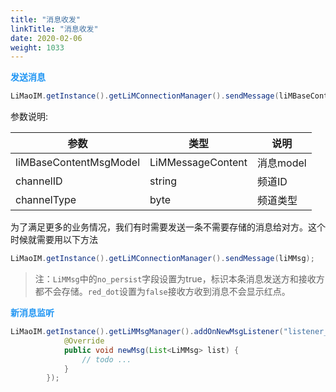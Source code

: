 ```yaml
---
title: "消息收发"
linkTitle: "消息收发"
date: 2020-02-06
weight: 1033
---
```


**<font color='#2196F3'>发送消息</font>**
```java
LiMaoIM.getInstance().getLiMConnectionManager().sendMessage(liMBaseContentMsgModel, channelID, channelType);
```

参数说明:

| 参数                   | 类型              | 说明      |
| ---------------------- | ----------------- | --------- |
| liMBaseContentMsgModel | LiMMessageContent | 消息model |
| channelID              | string            | 频道ID    |
| channelType            | byte              | 频道类型  |

为了满足更多的业务情况，我们有时需要发送一条不需要存储的消息给对方。这个时候就需要用以下方法
```java
LiMaoIM.getInstance().getLiMConnectionManager().sendMessage(liMMsg);
```
>注：`LiMMsg`中的`no_persist`字段设置为true，标识本条消息发送方和接收方都不会存储。`red_dot`设置为`false`接收方收到消息不会显示红点。


**<font color='#2196F3'>新消息监听</font>**
```java
LiMaoIM.getInstance().getLiMMsgManager().addOnNewMsgListener("listener_key", new INewMsgListener() {
            @Override
            public void newMsg(List<LiMMsg> list) {
                // todo ...
            }
        });
```
